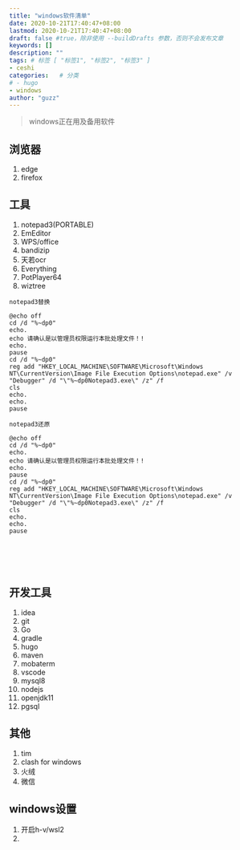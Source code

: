 ```yaml
---
title: "windows软件清单"
date: 2020-10-21T17:40:47+08:00
lastmod: 2020-10-21T17:40:47+08:00
draft: false #true，除非使用 --buildDrafts 参数，否则不会发布文章
keywords: []
description: ""
tags: # 标签 [ "标签1", "标签2", "标签3" ]
- ceshi
categories:   # 分类
# - hugo
- windows
author: "guzz"
---
```


> windows正在用及备用软件


<!--more-->

## 浏览器
1. edge
2. firefox

## 工具

   
1. notepad3(PORTABLE)
2. EmEditor
3. WPS/office
4. bandizip
5. 天若ocr
6. Everything
7. PotPlayer64
8.  wiztree

```
notepad3替换

@echo off
cd /d "%~dp0"
echo.
echo 请确认是以管理员权限运行本批处理文件！!
echo.
pause
cd /d "%~dp0"
reg add "HKEY_LOCAL_MACHINE\SOFTWARE\Microsoft\Windows NT\CurrentVersion\Image File Execution Options\notepad.exe" /v "Debugger" /d "\"%~dp0Notepad3.exe\" /z" /f
cls
echo.
echo.
pause

notepad3还原

@echo off
cd /d "%~dp0"
echo.
echo 请确认是以管理员权限运行本批处理文件！!
echo.
pause
cd /d "%~dp0"
reg add "HKEY_LOCAL_MACHINE\SOFTWARE\Microsoft\Windows NT\CurrentVersion\Image File Execution Options\notepad.exe" /v "Debugger" /d "\"%~dp0Notepad3.exe\" /z" /f
cls
echo.
echo.
pause






```


## 开发工具

   1. idea
   2. git
   3. Go
   4. gradle
   5. hugo
   6. maven
   7. mobaterm
   8. vscode
   9. mysql8
   10. nodejs
   11. openjdk11
   12. pgsql


## 其他

1. tim
2. clash for windows
3. 火绒
4. 微信


## windows设置
1. 开启h-v/wsl2
2. 